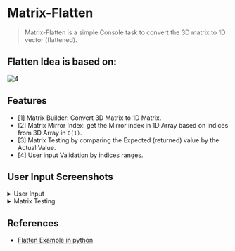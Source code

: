 # Matrix-Flatten
> Matrix-Flatten is a simple Console task to convert the 3D matrix to 1D vector (flattened).

## Flatten Idea is based on:

![4](https://user-images.githubusercontent.com/52586356/167049580-f2845d83-df7a-4bd7-acad-52351c477748.png)


## Features
- [1] Matrix Builder: Convert 3D Matrix to 1D Matrix.
- [2] Matrix Mirror Index: get the Mirror index in 1D Array based on indices from 3D Array in `O(1)`.
- [3] Matrix Testing by comparing the Expected (returned) value by the Actual Value.
- [4] User input Validation by indices ranges.

## User Input Screenshots
<details>
  <summary>User Input</summary>
<p>

![input](https://user-images.githubusercontent.com/52586356/167049930-65e47995-6d49-4c1f-908f-f7734bc3a9bf.png)
  
</p>
</details>

<details>
  <summary>Matrix Testing</summary>
<p>

 ![test](https://user-images.githubusercontent.com/52586356/167049999-1f166441-7a73-4604-9f65-6df5a1b08ab1.png)
  
</p>
</details>


## References
- [Flatten Example in python](https://thispointer.com/python-numpy-flatten-function-tutorial-with-examples/) <br>
 
